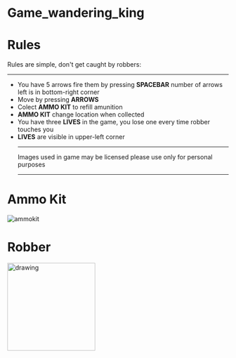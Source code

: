 # Game_wandering_king
# Rules
Rules are simple, don't get caught by robbers:<hr>
 - You have 5 arrows fire them by pressing **SPACEBAR** number of arrows left is in bottom-right corner
 - Move by pressing **ARROWS**
 - Colect **AMMO KIT** to refill amunition
 - **AMMO KIT** change location when collected
 - You have three **LIVES** in the game, you lose one every time robber touches you
 - **LIVES** are visible in upper-left corner<hr>
 Images used in game may be licensed please use only for personal purposes<hr>
 # Ammo Kit
![ammokit](https://user-images.githubusercontent.com/58168326/164974962-f25b3d99-e19b-4060-bcfe-3a6cef2dadf1.png)
# Robber
<img src="https://user-images.githubusercontent.com/58168326/164975003-fad56165-3eba-4b09-bc90-66fbe02411d5.png" alt="drawing" width="200"/>
